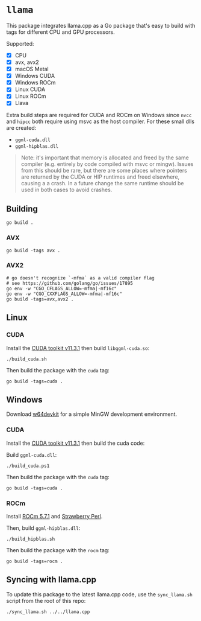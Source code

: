 # `llama`

This package integrates llama.cpp as a Go package that's easy to build with tags for different CPU and GPU processors.

Supported:

- [x] CPU
- [x] avx, avx2
- [x] macOS Metal
- [x] Windows CUDA
- [x] Windows ROCm
- [x] Linux CUDA
- [x] Linux ROCm
- [x] Llava

Extra build steps are required for CUDA and ROCm on Windows since `nvcc` and `hipcc` both require using msvc as the host compiler. For these small dlls are created:

- `ggml-cuda.dll`
- `ggml-hipblas.dll`

> Note: it's important that memory is allocated and freed by the same compiler (e.g. entirely by code compiled with msvc or mingw). Issues from this should be rare, but there are some places where pointers are returned by the CUDA or HIP runtimes and freed elsewhere, causing a a crash. In a future change the same runtime should be used in both cases to avoid crashes.

## Building

```
go build .
```

### AVX

```shell
go build -tags avx .
```

### AVX2

```shell
# go doesn't recognize `-mfma` as a valid compiler flag
# see https://github.com/golang/go/issues/17895
go env -w "CGO_CFLAGS_ALLOW=-mfma|-mf16c"
go env -w "CGO_CXXFLAGS_ALLOW=-mfma|-mf16c"
go build -tags=avx,avx2 .
```

## Linux

### CUDA

Install the [CUDA toolkit v11.3.1](https://developer.nvidia.com/cuda-11-3-1-download-archive) then build `libggml-cuda.so`:

```shell
./build_cuda.sh
```

Then build the package with the `cuda` tag:

```shell
go build -tags=cuda .
```

## Windows

Download [w64devkit](https://github.com/skeeto/w64devkit/releases/latest) for a simple MinGW development environment.

### CUDA

Install the [CUDA toolkit v11.3.1](https://developer.nvidia.com/cuda-11-3-1-download-archive) then build the cuda code:

Build `ggml-cuda.dll`:

```shell
./build_cuda.ps1
```

Then build the package with the `cuda` tag:

```shell
go build -tags=cuda .
```

### ROCm

Install [ROCm 5.7.1](https://rocm.docs.amd.com/en/docs-5.7.1/) and [Strawberry Perl](https://strawberryperl.com/).

Then, build `ggml-hipblas.dll`:

```shell
./build_hipblas.sh
```

Then build the package with the `rocm` tag:

```shell
go build -tags=rocm .
```

## Syncing with llama.cpp

To update this package to the latest llama.cpp code, use the `sync_llama.sh` script from the root of this repo:

```
./sync_llama.sh ../../llama.cpp
```
